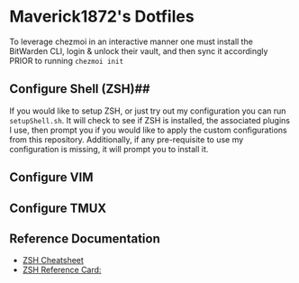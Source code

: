 # Maverick1872's Dotfiles #

To leverage chezmoi in an interactive manner one must install the BitWarden CLI, login & unlock their vault, and then sync
it accordingly PRIOR to running `chezmoi init`

## Configure Shell (ZSH)##
If you would like to setup ZSH, or just try out my configuration you can run `setupShell.sh`.
It will check to see if ZSH is installed, the associated plugins I use, then prompt you if you
would like to apply the custom configurations from this repository. Additionally, if any pre-requisite
to use my configuration is missing, it will prompt you to install it.

## Configure VIM ##

## Configure TMUX ##

## Reference Documentation ##
* [ZSH Cheatsheet](https://github.com/ohmyzsh/ohmyzsh/wiki/Cheatsheet)
* [ZSH Reference Card:](http://www.bash2zsh.com/zsh_refcard/refcard.pdf)

